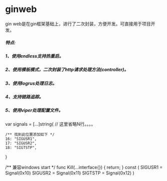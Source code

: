# ginweb
 gin web是在gin框架基础上，进行了二次封装，方便开发。可直接用于项目开发。

##### 特点:
##### 1、使用endless支持热重启。
##### 2、使用模板模式，二次封装了http请求处理方法(controller)。
##### 3、使用logrus处理日志。
##### 4、支持链路追踪。
##### 5、使用viper处理配置文件。


var signals = [...]string{
    // 这里省略N行。。。。
 
    /** 找到此位置添加如下 */
    16: "SIGUSR1",
    17: "SIGUSR2",
    18: "SIGTSTP",
 
}
 
/** 兼容windows start */
func Kill(...interface{}) {
    return;
}
const (
    SIGUSR1 = Signal(0x10)
    SIGUSR2 = Signal(0x11)
    SIGTSTP = Signal(0x12)
)
